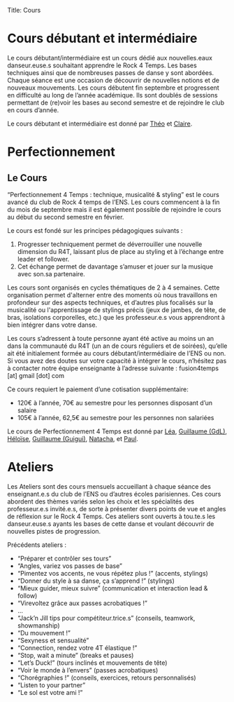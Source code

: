 Title: Cours

# Cours débutant et intermédiaire

Le cours débutant/intermédiaire est un cours dédié aux nouvelles.eaux danseur.euse.s souhaitant apprendre le Rock 4 Temps. Les bases techniques ainsi que de nombreuses passes de danse y sont abordées. Chaque séance est une occasion de découvrir de nouvelles notions et de nouveaux mouvements. Les cours débutent fin septembre et progressent en difficulté au long de l’année académique. Ils sont doublés de sessions permettant de (re)voir les bases au second semestre et de rejoindre le club en cours d’année. 

Le cours débutant et intermédiaire est donné par [Théo](/theo.html) et [Claire](/claire.html).


# Perfectionnement

## Le Cours


“Perfectionnement 4 Temps : technique, musicalité & styling” est le cours avancé du club de Rock 4 temps de l’ENS. Les cours commencent à la fin du mois de septembre mais il est également possible de rejoindre le cours au début du second semestre en février. 

Le cours est fondé  sur les principes pédagogiques suivants : 

1. Progresser techniquement permet de déverrouiller une nouvelle dimension du R4T, laissant plus de place au styling et à l’échange entre leader et follower. 
2. Cet échange permet de davantage s’amuser et jouer sur la musique avec son.sa partenaire. 
    
Les cours sont organisés en cycles thématiques de 2 à 4 semaines. Cette organisation permet d'alterner entre des moments où nous travaillons en profondeur sur des aspects techniques, et d’autres plus focalisés sur la musicalité ou l'apprentissage de stylings précis (jeux de jambes, de tête, de bras, isolations corporelles, etc.) que les professeur.e.s vous apprendront à bien intégrer dans votre danse. 

Les cours s’adressent à toute personne ayant été active au moins un an dans la communauté du R4T (un an de cours réguliers et de soirées), qu’elle ait été initialement formée au cours débutant/intermédiaire de l’ENS ou non. Si vous avez des doutes sur votre capacité à intégrer le cours, n’hésitez pas à contacter notre équipe enseignante à l’adresse suivante : fusion4temps [at] gmail [dot] com

Ce cours requiert le paiement d’une cotisation supplémentaire:
 
* 120€ à l’année, 70€ au semestre pour les personnes disposant d’un salaire
* 105€ à l’année, 62,5€ au semestre pour les personnes non salariées
    
Le cours de Perfectionnement 4 Temps est donné par [Léa](/lea.html), 
[Guillaume (GdL)](/gdl.html), 
[Héloïse](/heloise.html),
[Guillaume (Guigui)](guigui.html),
[Natacha](/natacha.html), et
[Paul](/pbk.html).


# Ateliers

Les Ateliers sont des cours mensuels accueillant à chaque séance des enseignant.e.s du club de l’ENS ou d’autres écoles parisiennes. Ces cours abordent des thèmes variés selon les choix et les spécialités des professeur.e.s invité.e.s, de sorte à présenter divers points de vue et angles de réflexion sur le Rock 4 Temps. Ces ateliers sont ouverts à tou.te.s les danseur.euse.s ayants les bases de cette danse et voulant découvrir de nouvelles pistes de progression.

Précédents ateliers :

- “Préparer et contrôler ses tours”
- “Angles, variez vos passes de base”
- “Pimentez vos accents, ne vous répétez plus !” (accents, stylings)
- “Donner du style à sa danse, ça s’apprend !” (stylings)
- “Mieux guider, mieux suivre” (communication et interaction lead & follow)
- “Virevoltez grâce aux passes acrobatiques !”
- ...
- “Jack’n Jill tips pour compétiteur.trice.s” (conseils, teamwork, showmanship)
- “Du mouvement !” 
- “Sexyness et sensualité” 
- “Connection, rendez votre 4T élastique !”
- “Stop, wait a minute” (breaks et pauses)
- “Let’s Duck!” (tours inclinés et mouvements de tête)
- “Voir le monde à l’envers” (passes acrobatiques)
- “Chorégraphies !” (conseils, exercices, retours personnalisés)
- “Listen to your partner”
- “Le sol est votre ami !”
